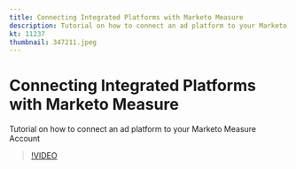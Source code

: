 ```yaml
---
title: Connecting Integrated Platforms with Marketo Measure
description: Tutorial on how to connect an ad platform to your Marketo Measure Account
kt: 11237
thumbnail: 347211.jpeg
---
```


# Connecting Integrated Platforms with Marketo Measure

Tutorial on how to connect an ad platform to your Marketo Measure Account

>[!VIDEO](https://video.tv.adobe.com/v/347211/?quality=12&learn=on)
